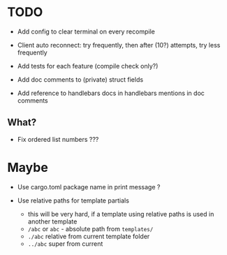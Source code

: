 # TODO

-   Add config to clear terminal on every recompile
-   Client auto reconnect: try frequently, then after (10?) attempts, try less frequently
-   Add tests for each feature (compile check only?)

-   Add doc comments to (private) struct fields
-   Add reference to handlebars docs in handlebars mentions in doc comments

## What?

-   Fix ordered list numbers ???

# Maybe

-   Use cargo.toml package name in print message ?

-   Use relative paths for template partials
    -   this will be very hard, if a template using relative paths is used in another template
    -   `/abc` or `abc` - absolute path from `templates/`
    -   `./abc` relative from current template folder
    -   `../abc` super from current
